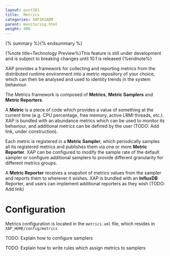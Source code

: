 ```yaml
---
layout: post101
title:  Metrics
categories: XAP101ADM
parent: monitoring.html
weight: 400
---
```


{% summary %}{% endsummary %}

{%note title=Technology Preview%}This feature is still under development and is subject to breaking changes until 10.1 is released {%endnote%}



 XAP provides a framework for collecting and reporting metrics from the distributed runtime environment into a metric repository of your choice, which can then be analysed and used to identity trends in the system behaviour.

The Metrics framework is composed of **Metrics**, **Metric Samplers** and **Metric Reporters**.

A **Metric** is a piece of code which provides a value of something at the current time (e.g. CPU percentage, free memory, active LRMI threads, etc.). XAP is bundled with an abundance metrics which can be used to monitor its behaviour, and additional metrics can be defined by the user (TODO: Add link, under construction).

Each metric is registered in a **Metric Sampler**, which periodically samples all its registered metrics and publishes them via one or more **Metric Reporter**. XAP can be configured to modify the sample rate of the default sampler or configure additional samplers to provide different granularity for different metrics groups.

A **Metric Reporter** receives a snapshot of metrics values from the sampler and reports them to wherever it wishes. XAP is bundled with an **InfluxDB** Reporter, and users can implement additional reporters as they wish (TODO: Add link)

# Configuration

Metrics configuration is located in the `metrics.xml` file, which resides in `XAP_HOME/config/metrics`

TODO: Explain how to configure samplers

TODO: Explain how to write rules which assign metrics to samplers
